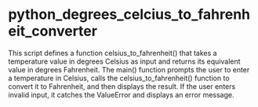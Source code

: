 # python_degrees_celcius_to_fahrenheit_converter
This script defines a function celsius_to_fahrenheit() that takes a temperature value in degrees Celsius as input and returns its equivalent value in degrees Fahrenheit. The main() function prompts the user to enter a temperature in Celsius, calls the celsius_to_fahrenheit() function to convert it to Fahrenheit, and then displays the result. If the user enters invalid input, it catches the ValueError and displays an error message.
